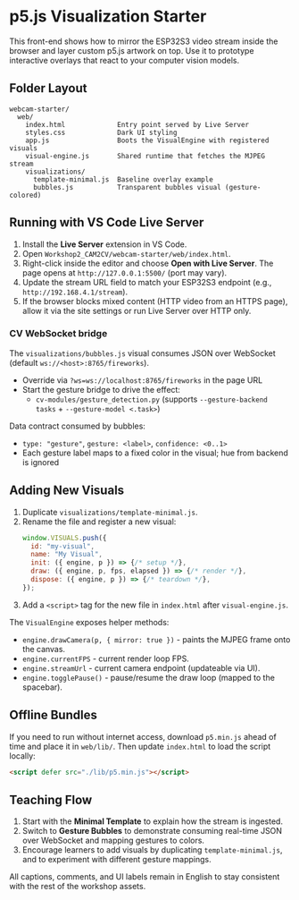 # p5.js Visualization Starter

This front-end shows how to mirror the ESP32S3 video stream inside the browser and layer custom p5.js artwork on top. Use it to prototype interactive overlays that react to your computer vision models.

## Folder Layout

```
webcam-starter/
  web/
    index.html             Entry point served by Live Server
    styles.css             Dark UI styling
    app.js                 Boots the VisualEngine with registered visuals
    visual-engine.js       Shared runtime that fetches the MJPEG stream
    visualizations/
      template-minimal.js  Baseline overlay example
      bubbles.js           Transparent bubbles visual (gesture-colored)
```

## Running with VS Code Live Server

1. Install the **Live Server** extension in VS Code.
2. Open `Workshop2_CAM2CV/webcam-starter/web/index.html`.
3. Right-click inside the editor and choose **Open with Live Server**. The page opens at `http://127.0.0.1:5500/` (port may vary).
4. Update the stream URL field to match your ESP32S3 endpoint (e.g., `http://192.168.4.1/stream`).
5. If the browser blocks mixed content (HTTP video from an HTTPS page), allow it via the site settings or run Live Server over HTTP only.


### CV WebSocket bridge

The `visualizations/bubbles.js` visual consumes JSON over WebSocket (default `ws://<host>:8765/fireworks`).
- Override via `?ws=ws://localhost:8765/fireworks` in the page URL
- Start the gesture bridge to drive the effect:
  - `cv-modules/gesture_detection.py` (supports `--gesture-backend tasks` + `--gesture-model <.task>`)

Data contract consumed by bubbles:
- `type: "gesture"`, `gesture: <label>`, `confidence: <0..1>`
- Each gesture label maps to a fixed color in the visual; hue from backend is ignored

## Adding New Visuals

1. Duplicate `visualizations/template-minimal.js`.
2. Rename the file and register a new visual:
   ```js
   window.VISUALS.push({
     id: "my-visual",
     name: "My Visual",
     init: ({ engine, p }) => {/* setup */},
     draw: ({ engine, p, fps, elapsed }) => {/* render */},
     dispose: ({ engine, p }) => {/* teardown */},
   });
   ```
3. Add a `<script>` tag for the new file in `index.html` after `visual-engine.js`.

The `VisualEngine` exposes helper methods:

- `engine.drawCamera(p, { mirror: true })` - paints the MJPEG frame onto the canvas.
- `engine.currentFPS` - current render loop FPS.
- `engine.streamUrl` - current camera endpoint (updateable via UI).
- `engine.togglePause()` - pause/resume the draw loop (mapped to the spacebar).

## Offline Bundles

If you need to run without internet access, download `p5.min.js` ahead of time and place it in `web/lib/`. Then update `index.html` to load the script locally:

```html
<script defer src="./lib/p5.min.js"></script>
```

## Teaching Flow

1. Start with the **Minimal Template** to explain how the stream is ingested.
2. Switch to **Gesture Bubbles** to demonstrate consuming real-time JSON over WebSocket and mapping gestures to colors.
3. Encourage learners to add visuals by duplicating `template-minimal.js`, and to experiment with different gesture mappings.

All captions, comments, and UI labels remain in English to stay consistent with the rest of the workshop assets.
